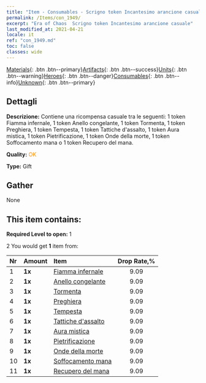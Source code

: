 ```yaml
---
title: "Item - Consumables - Scrigno token Incantesimo arancione casuale"
permalink: /Items/con_1949/
excerpt: "Era of Chaos  Scrigno token Incantesimo arancione casuale"
last_modified_at: 2021-04-21
locale: it
ref: "con_1949.md"
toc: false
classes: wide
---
```

 [Materials](/it/Items/){: .btn .btn--primary}[Artifacts](/it/Items/Artifacts/){: .btn .btn--success}[Units](/it/Items/Units/){: .btn .btn--warning}[Heroes](/it/Items/Heroes/){: .btn .btn--danger}[Consumables](/it/Items/Consumables/){: .btn .btn--info}[Unknown](/it/Items/Unknown/){: .btn .btn--primary}

## Dettagli
 **Descrizione:** Contiene una ricompensa casuale tra le seguenti: 1 token Fiamma infernale, 1 token Anello congelante, 1 token Tormenta, 1 token Preghiera, 1 token Tempesta, 1 token Tattiche d'assalto, 1 token Aura mistica, 1 token Pietrificazione, 1 token Onde della morte, 1 token Soffocamento mana o 1 token Recupero del mana.

 **Quality:** <span style="color: #FF8C00">OK</span>

 **Type:** Gift

## Gather

  None

## This item contains:

 **Required Level to open:** 1

 2 You would get **1** item  from:

  | Nr | Amount |     Item    | Drop Rate,% |
  |:---|:-------|:------------|:---------:|
  | 1 |  **1x** | [Fiamma infernale](/it/Items/her_406/) | 9.09 | 
  | 2 |  **1x** | [Anello congelante](/it/Items/her_421/) | 9.09 | 
  | 3 |  **1x** | [Tormenta](/it/Items/her_423/) | 9.09 | 
  | 4 |  **1x** | [Preghiera](/it/Items/her_432/) | 9.09 | 
  | 5 |  **1x** | [Tempesta](/it/Items/her_445/) | 9.09 | 
  | 6 |  **1x** | [Tattiche d'assalto](/it/Items/her_450/) | 9.09 | 
  | 7 |  **1x** | [Aura mistica](/it/Items/her_470/) | 9.09 | 
  | 8 |  **1x** | [Pietrificazione](/it/Items/her_471/) | 9.09 | 
  | 9 |  **1x** | [Onde della morte](/it/Items/her_456/) | 9.09 | 
  | 10 |  **1x** | [Soffocamento mana](/it/Items/her_480/) | 9.09 | 
  | 11 |  **1x** | [Recupero del mana](/it/Items/her_482/) | 9.09 | 

